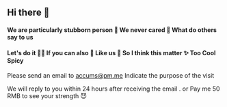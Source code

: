 ## Hi there 👋

#### We are particularly stubborn person 🙋 We never cared 🌈 What do others say to us
#### Let's do it 👩‍💻 If you can also 🍿 Like us 🧙 So I think this matter ✨ Too Cool Spicy

Please send an email to accums@pm.me Indicate the purpose of the visit 

We will reply to you within 24 hours after receiving the email . or Pay me 50 RMB to see your strength 😈
